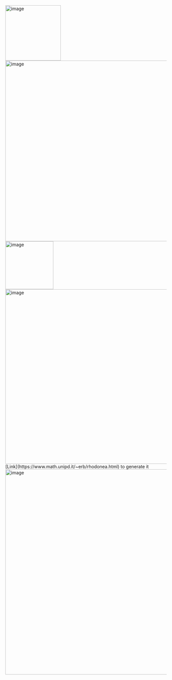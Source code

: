 <img width="173" alt="image" src="https://user-images.githubusercontent.com/37290277/174173561-088339b1-2fc1-4bd8-bb0a-7f1cebf5d930.png">

<img width="565" alt="image" src="https://user-images.githubusercontent.com/37290277/174178018-6a6e10d5-03dc-4958-9a8d-6c7597cbf348.png">
<img width="150" alt="image" src="https://user-images.githubusercontent.com/37290277/174185036-ab42b7b9-673e-4f79-943d-8aea768818c8.png">
<img width="546" alt="image" src="https://user-images.githubusercontent.com/37290277/174185211-c763fac4-c87b-47a3-b6f9-683047a97d6f.png">
[Link](https://www.math.unipd.it/~erb/rhodonea.html) to generate it 
<img width="642" alt="image" src="https://user-images.githubusercontent.com/37290277/174188491-5bf67bf3-6757-40f6-b37e-b9eb01764cae.png">

